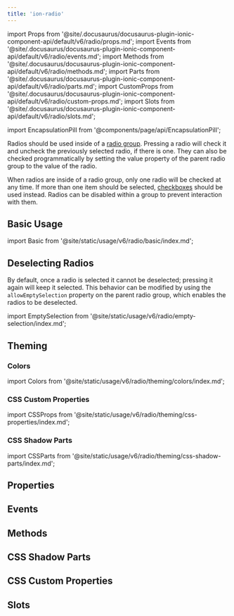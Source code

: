 ```yaml
---
title: 'ion-radio'
---
```


import Props from '@site/.docusaurus/docusaurus-plugin-ionic-component-api/default/v6/radio/props.md';
import Events from '@site/.docusaurus/docusaurus-plugin-ionic-component-api/default/v6/radio/events.md';
import Methods from '@site/.docusaurus/docusaurus-plugin-ionic-component-api/default/v6/radio/methods.md';
import Parts from '@site/.docusaurus/docusaurus-plugin-ionic-component-api/default/v6/radio/parts.md';
import CustomProps from '@site/.docusaurus/docusaurus-plugin-ionic-component-api/default/v6/radio/custom-props.md';
import Slots from '@site/.docusaurus/docusaurus-plugin-ionic-component-api/default/v6/radio/slots.md';

<head>
  <title>ion-radio Component: Radio Property for iOS and Android</title>
  <meta
    name="description"
    content="Radio components should be used inside of ion-radio-groups on iOS and Android devices. Read to learn more about radio property usage and installation."
  />
</head>

import EncapsulationPill from '@components/page/api/EncapsulationPill';

<EncapsulationPill type="shadow" />

Radios should be used inside of a [radio group](./radio-group). Pressing a radio will check it and uncheck the previously selected radio, if there is one. They can also be checked programmatically by setting the value property of the parent radio group to the value of the radio.

When radios are inside of a radio group, only one radio will be checked at any time. If more than one item should be selected, [checkboxes](./checkbox) should be used instead. Radios can be disabled within a group to prevent interaction with them.

## Basic Usage

import Basic from '@site/static/usage/v6/radio/basic/index.md';

<Basic />

## Deselecting Radios

By default, once a radio is selected it cannot be deselected; pressing it again will keep it selected. This behavior can be modified by using the `allowEmptySelection` property on the parent radio group, which enables the radios to be deselected.

import EmptySelection from '@site/static/usage/v6/radio/empty-selection/index.md';

<EmptySelection />

## Theming

### Colors

import Colors from '@site/static/usage/v6/radio/theming/colors/index.md';

<Colors />

### CSS Custom Properties

import CSSProps from '@site/static/usage/v6/radio/theming/css-properties/index.md';

<CSSProps />

### CSS Shadow Parts

import CSSParts from '@site/static/usage/v6/radio/theming/css-shadow-parts/index.md';

<CSSParts />

## Properties

<Props />

## Events

<Events />

## Methods

<Methods />

## CSS Shadow Parts

<Parts />

## CSS Custom Properties

<CustomProps />

## Slots

<Slots />
